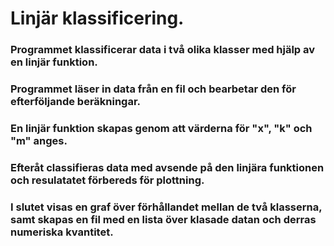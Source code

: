 # Linjär klassificering.


### Programmet klassificerar data i två olika klasser med hjälp av en linjär funktion.
### Programmet läser in data från en fil och bearbetar den för efterföljande beräkningar.
### En linjär funktion skapas genom att värderna för "x", "k" och "m" anges.
### Efteråt classifieras data med avsende på den linjära funktionen och resulatatet förbereds för plottning.

### I slutet visas en graf över förhållandet mellan de två klasserna, samt skapas en fil med en lista över klasade datan och derras numeriska kvantitet.